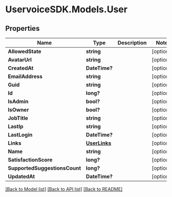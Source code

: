 # UservoiceSDK.Models.User
## Properties

Name | Type | Description | Notes
------------ | ------------- | ------------- | -------------
**AllowedState** | **string** |  | [optional] 
**AvatarUrl** | **string** |  | [optional] 
**CreatedAt** | **DateTime?** |  | [optional] 
**EmailAddress** | **string** |  | [optional] 
**Guid** | **string** |  | [optional] 
**Id** | **long?** |  | [optional] 
**IsAdmin** | **bool?** |  | [optional] 
**IsOwner** | **bool?** |  | [optional] 
**JobTitle** | **string** |  | [optional] 
**LastIp** | **string** |  | [optional] 
**LastLogin** | **DateTime?** |  | [optional] 
**Links** | [**UserLinks**](UserLinks.md) |  | [optional] 
**Name** | **string** |  | [optional] 
**SatisfactionScore** | **long?** |  | [optional] 
**SupportedSuggestionsCount** | **long?** |  | [optional] 
**UpdatedAt** | **DateTime?** |  | [optional] 

[[Back to Model list]](../README.md#documentation-for-models) [[Back to API list]](../README.md#documentation-for-api-endpoints) [[Back to README]](../README.md)

